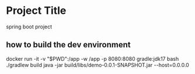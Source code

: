 # Project Title

spring boot project

## how to build the dev environment
docker run -it -v "$PWD":/app -w /app  -p 8080:8080 gradle:jdk17 bash
./gradlew build
java -jar build/libs/demo-0.0.1-SNAPSHOT.jar --host=0.0.0.0
